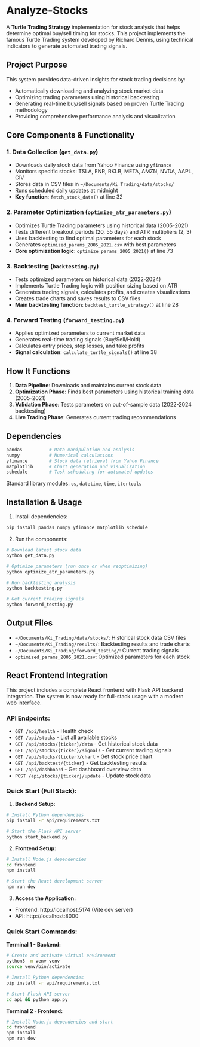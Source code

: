 # Analyze-Stocks

A **Turtle Trading Strategy** implementation for stock analysis that helps determine optimal buy/sell timing for stocks. This project implements the famous Turtle Trading system developed by Richard Dennis, using technical indicators to generate automated trading signals.

## Project Purpose

This system provides data-driven insights for stock trading decisions by:
- Automatically downloading and analyzing stock market data
- Optimizing trading parameters using historical backtesting
- Generating real-time buy/sell signals based on proven Turtle Trading methodology
- Providing comprehensive performance analysis and visualization

## Core Components & Functionality

### 1. **Data Collection (`get_data.py`)**
- Downloads daily stock data from Yahoo Finance using `yfinance`
- Monitors specific stocks: TSLA, ENR, RKLB, META, AMZN, NVDA, AAPL, GIV
- Stores data in CSV files in `~/Documents/Ki_Trading/data/stocks/`
- Runs scheduled daily updates at midnight
- **Key function**: `fetch_stock_data()` at line 32

### 2. **Parameter Optimization (`optimize_atr_parameters.py`)**
- Optimizes Turtle Trading parameters using historical data (2005-2021)
- Tests different breakout periods (20, 55 days) and ATR multipliers (2, 3)
- Uses backtesting to find optimal parameters for each stock
- Generates `optimized_params_2005_2021.csv` with best parameters
- **Core optimization logic**: `optimize_params_2005_2021()` at line 73

### 3. **Backtesting (`backtesting.py`)**
- Tests optimized parameters on historical data (2022-2024)
- Implements Turtle Trading logic with position sizing based on ATR
- Generates trading signals, calculates profits, and creates visualizations
- Creates trade charts and saves results to CSV files
- **Main backtesting function**: `backtest_turtle_strategy()` at line 28

### 4. **Forward Testing (`forward_testing.py`)**
- Applies optimized parameters to current market data
- Generates real-time trading signals (Buy/Sell/Hold)
- Calculates entry prices, stop losses, and take profits
- **Signal calculation**: `calculate_turtle_signals()` at line 38

## How It Functions

1. **Data Pipeline**: Downloads and maintains current stock data
2. **Optimization Phase**: Finds best parameters using historical training data (2005-2021)
3. **Validation Phase**: Tests parameters on out-of-sample data (2022-2024 backtesting)
4. **Live Trading Phase**: Generates current trading recommendations

## Dependencies

```python
pandas          # Data manipulation and analysis
numpy           # Numerical calculations
yfinance        # Stock data retrieval from Yahoo Finance
matplotlib      # Chart generation and visualization
schedule        # Task scheduling for automated updates
```

Standard library modules: `os`, `datetime`, `time`, `itertools`

## Installation & Usage

1. Install dependencies:
```bash
pip install pandas numpy yfinance matplotlib schedule
```

2. Run the components:
```bash
# Download latest stock data
python get_data.py

# Optimize parameters (run once or when reoptimizing)
python optimize_atr_parameters.py

# Run backtesting analysis
python backtesting.py

# Get current trading signals
python forward_testing.py
```

## Output Files

- `~/Documents/Ki_Trading/data/stocks/`: Historical stock data CSV files
- `~/Documents/Ki_Trading/results/`: Backtesting results and trade charts
- `~/Documents/Ki_Trading/forward_testing/`: Current trading signals
- `optimized_params_2005_2021.csv`: Optimized parameters for each stock

## React Frontend Integration

This project includes a complete React frontend with Flask API backend integration. The system is now ready for full-stack usage with a modern web interface.

### API Endpoints:
- `GET /api/health` - Health check
- `GET /api/stocks` - List all available stocks
- `GET /api/stocks/{ticker}/data` - Get historical stock data
- `GET /api/stocks/{ticker}/signals` - Get current trading signals
- `GET /api/stocks/{ticker}/chart` - Get stock price chart
- `GET /api/backtest/{ticker}` - Get backtesting results
- `GET /api/dashboard` - Get dashboard overview data
- `POST /api/stocks/{ticker}/update` - Update stock data

### Quick Start (Full Stack):

1. **Backend Setup:**
```bash
# Install Python dependencies
pip install -r api/requirements.txt

# Start the Flask API server
python start_backend.py
```

2. **Frontend Setup:**
```bash
# Install Node.js dependencies
cd frontend
npm install

# Start the React development server
npm run dev
```

3. **Access the Application:**
- Frontend: http://localhost:5174 (Vite dev server)
- API: http://localhost:8000

### Quick Start Commands:

**Terminal 1 - Backend:**
```bash
# Create and activate virtual environment
python3 -m venv venv
source venv/bin/activate

# Install Python dependencies
pip install -r api/requirements.txt

# Start Flask API server
cd api && python app.py
```

**Terminal 2 - Frontend:**
```bash
# Install Node.js dependencies and start
cd frontend
npm install
npm run dev
```
